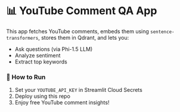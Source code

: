 # 📊 YouTube Comment QA App

This app fetches YouTube comments, embeds them using `sentence-transformers`, stores them in Qdrant, and lets you:

- Ask questions (via Phi-1.5 LLM)
- Analyze sentiment
- Extract top keywords

### 🚀 How to Run

1. Set your `YOUTUBE_API_KEY` in Streamlit Cloud Secrets
2. Deploy using this repo
3. Enjoy free YouTube comment insights!

